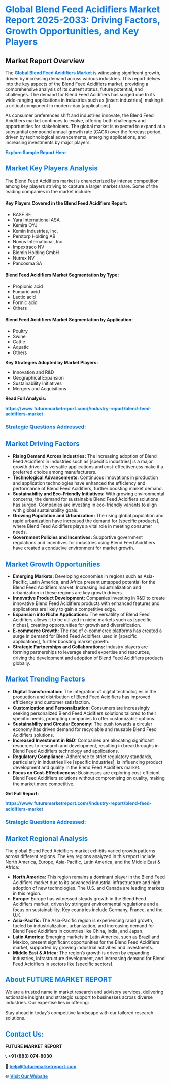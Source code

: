 <h1 style="color: #007BFF;">Global Blend Feed Acidifiers Market Report 2025-2033: Driving Factors, Growth Opportunities, and Key Players</h1>

<section id="overview">
<h2>Market Report Overview</h2>
<p>The <a href="https://www.futuremarketreport.com//industry-report/blend-feed-acidifiers-market" style="color: #007BFF; text-decoration: none;"><strong>Global Blend Feed Acidifiers Market</strong></a> is witnessing significant growth, driven by increasing demand across various industries. This report delves into the key aspects of the Blend Feed Acidifiers market, providing a comprehensive analysis of its current status, future potential, and challenges. The demand for Blend Feed Acidifiers has surged due to its wide-ranging applications in industries such as [insert industries], making it a critical component in modern-day [applications].</p>
<p>As consumer preferences shift and industries innovate, the Blend Feed Acidifiers market continues to evolve, offering both challenges and opportunities for stakeholders. The global market is expected to expand at a substantial compound annual growth rate (CAGR) over the forecast period, driven by technological advancements, emerging applications, and increasing investments by major players.</p>
</section>

<section id="overview">
<p><a href="https://www.futuremarketreport.com//request-sample/reportId=54654" style="color: #007BFF; text-decoration: none;"><strong>Explore Sample Report Here</strong></a></p>
</section>

<section id="key-players">
<h2 style="color: #007BFF;">Market Key Players Analysis</h2>
<p>The Blend Feed Acidifiers market is characterized by intense competition among key players striving to capture a larger market share. Some of the leading companies in the market include:</p>
<h4>Key Players Covered in the Blend Feed Acidifiers Report:</h4>
<ul><li>BASF SE</li><li>Yara International ASA</li><li>Kemira OYJ</li><li>Kemin Industries, Inc.</li><li>Perstorp Holding AB</li><li>Novus International, Inc.</li><li>Impextraco NV</li><li>Biomin Holding GmbH</li><li>Nutrex NV</li><li>Pancosma SA</li></ul>
<h4>Blend Feed Acidifiers Market Segmentation by Type:</h4>
<ul><li>Propionic acid</li><li>Fumaric acid</li><li>Lactic acid</li><li>Formic acid</li><li>Others</li></ul>

<h4>Blend Feed Acidifiers Market Segmentation by Application:</h4>
<ul><li>Poultry</li><li>Swine</li><li>Cattle</li><li>Aquatic</li><li>Others</li></ul>
<p><strong>Key Strategies Adopted by Market Players:</strong></p>
<ul>
<li>Innovation and R&D</li>
<li>Geographical Expansion</li>
<li>Sustainability Initiatives</li>
<li>Mergers and Acquisitions</li>
</ul>
</section>

<section>
<p><strong>Read Full Analysis: </strong></p><a href="https://www.futuremarketreport.com//industry-report/blend-feed-acidifiers-market" style="color: #007BFF; text-decoration: none;"><strong>https://www.futuremarketreport.com//industry-report/blend-feed-acidifiers-market</strong></a>
<h3 style="color: #007BFF;">Strategic Questions Addressed:</h3>
</section>

<section id="driving-factors">
<h2 style="color: #007BFF;">Market Driving Factors</h2>
<ul>
<li><strong>Rising Demand Across Industries:</strong> The increasing adoption of Blend Feed Acidifiers in industries such as [specific industries] is a major growth driver. Its versatile applications and cost-effectiveness make it a preferred choice among manufacturers.</li>
<li><strong>Technological Advancements:</strong> Continuous innovations in production and application technologies have enhanced the efficiency and performance of Blend Feed Acidifiers, further boosting market demand.</li>
<li><strong>Sustainability and Eco-Friendly Initiatives:</strong> With growing environmental concerns, the demand for sustainable Blend Feed Acidifiers solutions has surged. Companies are investing in eco-friendly variants to align with global sustainability goals.</li>
<li><strong>Growing Population and Urbanization:</strong> The rising global population and rapid urbanization have increased the demand for [specific products], where Blend Feed Acidifiers plays a vital role in meeting consumer needs.</li>
<li><strong>Government Policies and Incentives:</strong> Supportive government regulations and incentives for industries using Blend Feed Acidifiers have created a conducive environment for market growth.</li>
</ul>
</section>

<section id="growth-opportunities">
<h2 style="color: #007BFF;">Market Growth Opportunities</h2>
<ul>
<li><strong>Emerging Markets:</strong> Developing economies in regions such as Asia-Pacific, Latin America, and Africa present untapped potential for the Blend Feed Acidifiers market. Increasing industrialization and urbanization in these regions are key growth drivers.</li>
<li><strong>Innovative Product Development:</strong> Companies investing in R&D to create innovative Blend Feed Acidifiers products with enhanced features and applications are likely to gain a competitive edge.</li>
<li><strong>Expansion into Niche Applications:</strong> The versatility of Blend Feed Acidifiers allows it to be utilized in niche markets such as [specific niches], creating opportunities for growth and diversification.</li>
<li><strong>E-commerce Growth:</strong> The rise of e-commerce platforms has created a surge in demand for Blend Feed Acidifiers used in [specific applications], further boosting market growth.</li>
<li><strong>Strategic Partnerships and Collaborations:</strong> Industry players are forming partnerships to leverage shared expertise and resources, driving the development and adoption of Blend Feed Acidifiers products globally.</li>
</ul>
</section>

<section id="trending-factors">
<h2 style="color: #007BFF;">Market Trending Factors</h2>
<ul>
<li><strong>Digital Transformation:</strong> The integration of digital technologies in the production and distribution of Blend Feed Acidifiers has improved efficiency and customer satisfaction.</li>
<li><strong>Customization and Personalization:</strong> Consumers are increasingly seeking personalized Blend Feed Acidifiers solutions tailored to their specific needs, prompting companies to offer customizable options.</li>
<li><strong>Sustainability and Circular Economy:</strong> The push towards a circular economy has driven demand for recyclable and reusable Blend Feed Acidifiers solutions.</li>
<li><strong>Increased Investment in R&D:</strong> Companies are allocating significant resources to research and development, resulting in breakthroughs in Blend Feed Acidifiers technology and applications.</li>
<li><strong>Regulatory Compliance:</strong> Adherence to strict regulatory standards, particularly in industries like [specific industries], is influencing product development and quality in the Blend Feed Acidifiers market.</li>
<li><strong>Focus on Cost-Effectiveness:</strong> Businesses are exploring cost-efficient Blend Feed Acidifiers solutions without compromising on quality, making the market more competitive.</li>
</ul>
</section>

<section>
<p><strong>Get Full Report: </strong></p><a href="https://www.futuremarketreport.com//industry-report/blend-feed-acidifiers-market" style="color: #007BFF; text-decoration: none;"><strong>https://www.futuremarketreport.com//industry-report/blend-feed-acidifiers-market</strong></a>
<h3 style="color: #007BFF;">Strategic Questions Addressed:</h3>
</section>


<section id="regional-analysis">
<h2 style="color: #007BFF;">Market Regional Analysis</h2>
<p>The global Blend Feed Acidifiers market exhibits varied growth patterns across different regions. The key regions analyzed in this report include North America, Europe, Asia-Pacific, Latin America, and the Middle East & Africa:</p>
<ul>
<li><strong>North America:</strong> This region remains a dominant player in the Blend Feed Acidifiers market due to its advanced industrial infrastructure and high adoption of new technologies. The U.S. and Canada are leading markets in this region.</li>
<li><strong>Europe:</strong> Europe has witnessed steady growth in the Blend Feed Acidifiers market, driven by stringent environmental regulations and a focus on sustainability. Key countries include Germany, France, and the U.K.</li>
<li><strong>Asia-Pacific:</strong> The Asia-Pacific region is experiencing rapid growth, fueled by industrialization, urbanization, and increasing demand for Blend Feed Acidifiers in countries like China, India, and Japan.</li>
<li><strong>Latin America:</strong> Emerging markets in Latin America, such as Brazil and Mexico, present significant opportunities for the Blend Feed Acidifiers market, supported by growing industrial activities and investments.</li>
<li><strong>Middle East & Africa:</strong> The region’s growth is driven by expanding industries, infrastructure development, and increasing demand for Blend Feed Acidifiers in sectors like [specific sectors].</li>
</ul>
</section>

<footer>
<h2 style="color: #007BFF;">About FUTURE MARKET REPORT</h2>
<p>We are a trusted name in market research and advisory services, delivering actionable insights and strategic support to businesses across diverse industries. Our expertise lies in offering:</p>

<p>Stay ahead in today’s competitive landscape with our tailored research solutions.</p>

<h2 style="color: #007BFF;">Contact Us:</h2>
<p><strong>FUTURE MARKET REPORT</strong></p>
<p>📞 <strong>+91 (883) 074-8030</strong></p>
<p>📧 <strong><a href="mailto:help@futuremarketreport.com" style="color: #007BFF;">help@futuremarketreport.com</a></strong></p>
<p>🌐 <strong><a href="https://www.futuremarketreport.com/" style="color: #007BFF;">Visit Our Website</a></strong></p>
</footer>